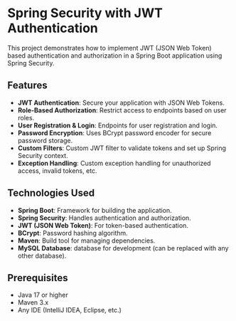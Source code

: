 # Spring Security with JWT Authentication

This project demonstrates how to implement JWT (JSON Web Token) based authentication and authorization in a Spring Boot application using Spring Security.

## Features

- **JWT Authentication**: Secure your application with JSON Web Tokens.
- **Role-Based Authorization**: Restrict access to endpoints based on user roles.
- **User Registration & Login**: Endpoints for user registration and login.
- **Password Encryption**: Uses BCrypt password encoder for secure password storage.
- **Custom Filters**: Custom JWT filter to validate tokens and set up Spring Security context.
- **Exception Handling**: Custom exception handling for unauthorized access, invalid tokens, etc.

## Technologies Used

- **Spring Boot**: Framework for building the application.
- **Spring Security**: Handles authentication and authorization.
- **JWT (JSON Web Token)**: For token-based authentication.
- **BCrypt**: Password hashing algorithm.
- **Maven**: Build tool for managing dependencies.
- **MySQL Database**:  database for development (can be replaced with any other database).

## Prerequisites

- Java 17 or higher
- Maven 3.x
- Any IDE (IntelliJ IDEA, Eclipse, etc.)


